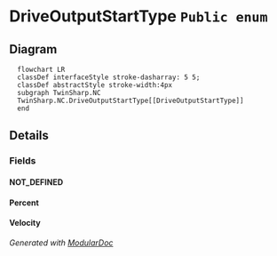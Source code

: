 # DriveOutputStartType `Public enum`

## Diagram
```mermaid
  flowchart LR
  classDef interfaceStyle stroke-dasharray: 5 5;
  classDef abstractStyle stroke-width:4px
  subgraph TwinSharp.NC
  TwinSharp.NC.DriveOutputStartType[[DriveOutputStartType]]
  end
```

## Details
### Fields
#### NOT_DEFINED


#### Percent


#### Velocity


*Generated with* [*ModularDoc*](https://github.com/hailstorm75/ModularDoc)
